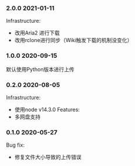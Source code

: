 ### 2.0.0 2021-01-11
Infrastructure:
* 改用Aria2 进行下载
* 改用rclone进行同步（Wiki触发下载的机制没变化）

### 1.0.0 2020-09-15
默认使用Python版本进行上传

### 0.2.0 2020-08-05
Infrastructure:
* 使用node v14.3.0
Features:
* 多网盘支持

### 0.1.0 2020-05-27 
Bug fix:
* 修复文件大小导致的上传错误